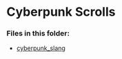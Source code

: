 <!-- C:\Users\razer\Desktop\walkerrh.github.io\SCROLLS_FOLDER\CYBERPUNK\CYBERPUNK_SCROLLS.md -->

# Cyberpunk Scrolls

















### Files in this folder:
- [cyberpunk_slang](/SCROLLS_FOLDER/CYBERPUNK/cyberpunk_slang.html)
